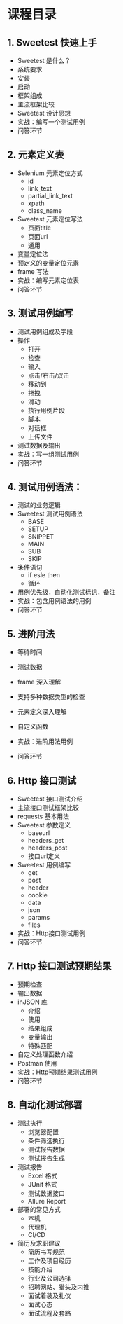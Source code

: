 # 课程目录

## 1. Sweetest 快速上手

- Sweetest 是什么？
- 系统要求
- 安装
- 启动
- 框架组成
- 主流框架比较
- Sweetest 设计思想
- 实战：编写一个测试用例
- 问答环节

## 2. 元素定义表

- Selenium 元素定位方式
    - id
    - link_text
    - partial_link_text
    - xpath
    - class_name
- Sweetest 元素定位写法
    - 页面title
    - 页面url
    - 通用
- 变量定位法
- 预定义的变量定位元素
- frame 写法
- 实战：编写元素定位表
- 问答环节

## 3. 测试用例编写

- 测试用例组成及字段
- 操作
    - 打开
    - 检查
    - 输入
    - 点击/右击/双击
    - 移动到
    - 拖拽
    - 滑动
    - 执行用例片段
    - 脚本
    - 对话框
    - 上传文件
- 测试数据及输出
- 实战：写一组测试用例
- 问答环节

## 4. 测试用例语法：

- 测试的业务逻辑
- Sweetest 测试用例语法
    - BASE
    - SETUP
    - SNIPPET
    - MAIN
    - SUB
    - SKIP
- 条件语句
    - if esle then
    - 循环
- 用例优先级，自动化测试标记，备注
- 实战：包含用例语法的用例
- 问答环节

## 5. 进阶用法

- 等待时间
- 测试数据
- frame 深入理解
- 支持多种数据类型的检查
- 元素定义深入理解
- 自定义函数

- 实战：进阶用法用例
- 问答环节    

## 6. Http 接口测试

- Sweetest 接口测试介绍
- 主流接口测试框架比较
- requests 基本用法
- Sweetest 参数定义
    - baseurl
    - headers_get
    - headers_post
    - 接口url定义
- Sweetest 用例编写
    - get
    - post
    - header
    - cookie
    - data
    - json
    - params
    - files
- 实战：Http接口测试用例
- 问答环节

## 7. Http 接口测试预期结果

- 预期检查
- 输出数据
- inJSON 库
    - 介绍
    - 使用
    - 结果组成
    - 变量输出
    - 特殊匹配
- 自定义处理函数介绍
- Postman 使用
- 实战：Http预期结果测试用例
- 问答环节


## 8. 自动化测试部署

- 测试执行
    - 浏览器配置
    - 条件筛选执行
    - 测试报告数据
    - 测试报告生成
- 测试报告
    - Excel 格式
    - JUnit 格式
    - 测试数据接口
    - Allure Report
- 部署的常见方式
    - 本机
    - 代理机
    - CI/CD
- 简历及求职建议
    - 简历书写规范
    - 工作及项目经历
    - 技能介绍
    - 行业及公司选择
    - 招聘网站、猎头及内推
    - 面试着装及礼仪
    - 面试心态
    - 面试流程及套路
